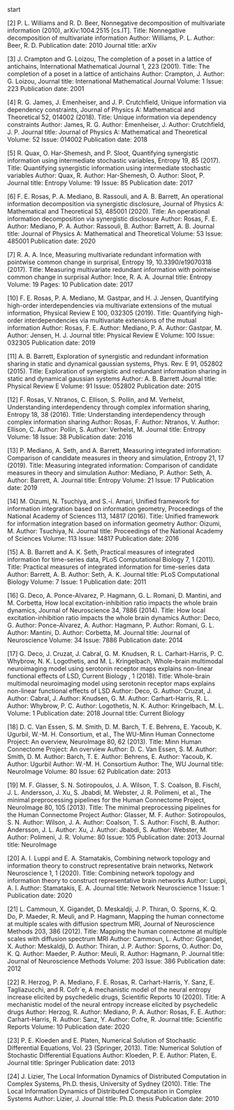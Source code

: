 start

[2] P. L. Williams and R. D. Beer, Nonnegative decomposition of multivariate information (2010), arXiv:1004.2515 [cs.IT].
Title: Nonnegative decomposition of multivariate information
Author: Williams, P. L.
Author: Beer, R. D.
Publication date: 2010
Journal title: arXiv

[3] J. Crampton and G. Loizou, The completion of a poset in a lattice of antichains, International Mathematical Journal 1, 223 (2001).
Title: The completion of a poset in a lattice of antichains
Author: Crampton, J.
Author: G. Loizou,
Journal title: International Mathematical Journal
Volume: 1
Issue: 223
Publication date: 2001

[4] R. G. James, J. Emenheiser, and J. P. Crutchfield, Unique information via dependency constraints, Journal of Physics A: Mathematical and Theoretical 52, 014002 (2018).
Title: Unique information via dependency constraints
Author: James, R. G.
Author: Emenheiser, J.
Author: Crutchfield, J. P.
Journal title: Journal of Physics A: Mathematical and Theoretical
Volume: 52
Issue: 014002
Publication date: 2018

[5] R. Quax, O. Har-Shemesh, and P. Sloot, Quantifying synergistic information using intermediate stochastic variables, Entropy 19, 85 (2017).
Title: Quantifying synergistic information using intermediate stochastic variables
Author: Quax, R.
Author: Har-Shemesh, O.
Author: Sloot, P.
Journal title: Entropy
Volume: 19
Issue: 85
Publication date: 2017

[6] F. E. Rosas, P. A. Mediano, B. Rassouli, and A. B. Barrett, An operational information decomposition via synergistic disclosure, Journal of Physics A: Mathematical and Theoretical 53, 485001 (2020).
Title: An operational information decomposition via synergistic disclosure
Author: Rosas, F. E.
Author: Mediano, P. A.
Author: Rassouli, B.
Author: Barrett, A. B.
Journal title: Journal of Physics A: Mathematical and Theoretical
Volume: 53
Issue: 485001
Publication date: 2020

[7] R. A. A. Ince, Measuring multivariate redundant information with pointwise common change in surprisal, Entropy 19, 10.3390/e19070318 (2017).
Title: Measuring multivariate redundant information with pointwise common change in surprisal
Author: Ince, R. A. A.
Journal title: Entropy
Volume: 19
Pages: 10
Publication date: 2017

[10] F. E. Rosas, P. A. Mediano, M. Gastpar, and H. J. Jensen, Quantifying high-order interdependencies via multivariate extensions of the mutual information, Physical Review E 100, 032305 (2019).
Title: Quantifying high-order interdependencies via multivariate extensions of the mutual information
Author: Rosas, F. E.
Author: Mediano, P. A.
Author: Gastpar, M.
Author: Jensen, H. J.
Journal title: Physical Review E
Volume: 100
Issue: 032305
Publication date: 2019

[11] A. B. Barrett, Exploration of synergistic and redundant information sharing in static and dynamical gaussian systems, Phys. Rev. E 91, 052802 (2015).
Title: Exploration of synergistic and redundant information sharing in static and dynamical gaussian systems
Author: A. B. Barrett
Journal title: Physical Review E
Volume: 91
Issue: 052802
Publication date: 2015

[12] F. Rosas, V. Ntranos, C. Ellison, S. Pollin, and M. Verhelst, Understanding interdependency through complex information sharing, Entropy 18, 38 (2016).
Title: Understanding interdependency through complex information sharing
Author: Rosas, F.
Author: Ntranos, V.
Author: Ellison, C.
Author: Pollin, S.
Author: Verhelst, M.
Journal title: Entropy
Volume: 18
Issue: 38
Publication date: 2016

[13] P. Mediano, A. Seth, and A. Barrett, Measuring integrated information: Comparison of candidate measures in theory and simulation, Entropy 21, 17 (2019).
Title: Measuring integrated information: Comparison of candidate measures in theory and simulation
Author: Mediano, P.
Author: Seth, A.
Author: Barrett, A.
Journal title: Entropy
Volume: 21
Issue: 17
Publication date: 2019

[14] M. Oizumi, N. Tsuchiya, and S.-i. Amari, Unified framework for information integration based on information geometry, Proceedings of the National Academy of Sciences 113, 14817 (2016).
Title: Unified framework for information integration based on information geometry
Author: Oizumi, M.
Author: Tsuchiya, N.
Journal title: Proceedings of the National Academy of Sciences
Volume: 113
Issue: 14817
Publication date: 2016

[15] A. B. Barrett and A. K. Seth, Practical measures of integrated information for time-series data, PLoS Computational Biology 7, 1 (2011).
Title: Practical measures of integrated information for time-series data
Author: Barrett, A. B.
Author: Seth, A. K.
Journal title: PLoS Computational Biology
Volume: 7
Issue: 1
Publication date: 2011

[16] G. Deco, A. Ponce-Alvarez, P. Hagmann, G. L. Romani, D. Mantini, and M. Corbetta, How local excitation-inhibition ratio impacts the whole brain dynamics, Journal of Neuroscience 34, 7886 (2014).
Title: How local excitation-inhibition ratio impacts the whole brain dynamics
Author: Deco, G.
Author: Ponce-Alvarez, A.
Author: Hagmann, P.
Author: Romani, G. L.
Author: Mantini, D.
Author: Corbetta, M.
Journal title: Journal of Neuroscience
Volume: 34
Issue: 7886
Publication date: 2014

[17] G. Deco, J. Cruzat, J. Cabral, G. M. Knudsen, R. L. Carhart-Harris, P. C. Whybrow, N. K. Logothetis, and M. L. Kringelbach, Whole-brain multimodal neuroimaging model using serotonin receptor maps explains non-linear functional effects of LSD, Current Biology , 1 (2018).
Title: Whole-brain multimodal neuroimaging model using serotonin receptor maps explains non-linear functional effects of LSD
Author: Deco, G.
Author: Cruzat, J.
Author: Cabral, J.
Author: Knudsen, G. M.
Author: Carhart-Harris, R. L.
Author: Whybrow, P. C.
Author: Logothetis, N. K.
Author: Kringelbach, M. L.
Volume: 1
Publication date: 2018
Journal title: Current Biology

[18] D. C. Van Essen, S. M. Smith, D. M. Barch, T. E. Behrens, E. Yacoub, K. Ugurbil, W.-M. H. Consortium, et al., The WU-Minn Human Connectome Project: An overview, NeuroImage 80, 62 (2013).
Title: Minn Human Connectome Project: An overview
Author: D. C. Van Essen, S. M.
Author: Smith, D. M.
Author: Barch, T. E.
Author: Behrens, E.
Author: Yacoub, K.
Author: Ugurbil
Author: W.-M. H. Consortium
Author: The, WU
Journal title: NeuroImage
Volume: 80
Issue: 62
Publication date: 2013

[19] M. F. Glasser, S. N. Sotiropoulos, J. A. Wilson, T. S. Coalson, B. Fischl, J. L. Andersson, J. Xu, S. Jbabdi, M. Webster, J. R. Polimeni, et al., The minimal preprocessing pipelines for the Human Connectome Project, NeuroImage 80, 105 (2013).
Title: The minimal preprocessing pipelines for the Human Connectome Project
Author: Glasser, M. F.
Author: Sotiropoulos, S. N.
Author: Wilson, J. A.
Author: Coalson, T. S.
Author: Fischl, B.
Author: Andersson, J. L.
Author: Xu, J.
Author: Jbabdi, S.
Author: Webster, M.
Author: Polimeni, J. R.
Volume: 80
Issue: 105
Publication date: 2013
Journal title: NeuroImage

[20] A. I. Luppi and E. A. Stamatakis, Combining network topology and information theory to construct representative brain networks, Network Neuroscience 1, 1 (2020).
Title: Combining network topology and information theory to construct representative brain networks
Author: Luppi, A. I.
Author: Stamatakis, E. A.
Journal title: Network Neuroscience 1
Issue: 1
Publication date: 2020

[21] L. Cammoun, X. Gigandet, D. Meskaldji, J. P. Thiran, O. Sporns, K. Q. Do, P. Maeder, R. Meuli, and P. Hagmann, Mapping the human connectome at multiple scales with diffusion spectrum MRI, Journal of Neuroscience Methods 203, 386 (2012).
Title: Mapping the human connectome at multiple scales with diffusion spectrum MRI
Author: Cammoun, L.
Author: Gigandet, X.
Author: Meskaldji, D.
Author: Thiran, J. P.
Author: Sporns, O.
Author: Do, K. Q.
Author: Maeder, P.
Author: Meuli, R.
Author: Hagmann, P.
Journal title: Journal of Neuroscience Methods
Volume: 203
Issue: 386
Publication date: 2012

[22] R. Herzog, P. A. Mediano, F. E. Rosas, R. Carhart-Harris, Y. Sanz, E. Tagliazucchi, and R. Cofr´e, A mechanistic model of the neural entropy increase elicited by psychedelic drugs, Scientific Reports 10 (2020).
Title: A mechanistic model of the neural entropy increase elicited by psychedelic drugs
Author: Herzog, R.
Author: Mediano, P. A.
Author: Rosas, F. E.
Author: Carhart-Harris, R.
Author: Sanz, Y.
Author: Cofre, R.
Journal title: Scientific Reports
Volume: 10
Publication date: 2020

[23] P. E. Kloeden and E. Platen, Numerical Solution of Stochastic Differential Equations, Vol. 23 (Springer, 2013).
Title: Numerical Solution of Stochastic Differential Equations
Author: Kloeden, P. E.
Author: Platen, E.
Journal title: Springer
Publication date: 2013

[24] J. Lizier, The Local Information Dynamics of Distributed Computation in Complex Systems, Ph.D. thesis, University of Sydney (2010).
Title: The Local Information Dynamics of Distributed Computation in Complex Systems
Author: Lizier, J.
Journal title: Ph.D. thesis
Publication date: 2010